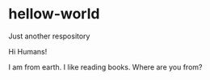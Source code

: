 # hellow-world
Just another respository

Hi Humans!

I am from earth. I like reading books. Where are you from? 
